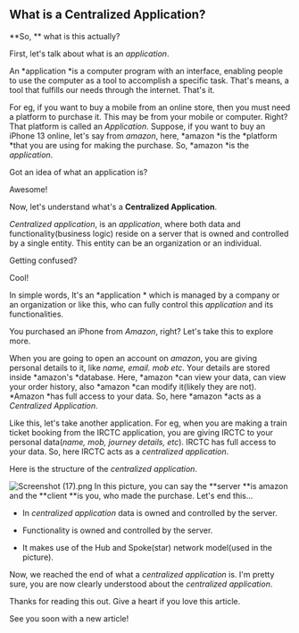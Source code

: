 ## What is a Centralized Application?

**So, ** what is this actually? 

First, let's talk about what is an *application*. 

An *application *is a computer program with an interface, enabling people to use the computer as a tool to accomplish a specific task. That's means, a tool that fulfills our needs through the internet. That's it. 

For eg, if you want to buy a mobile from an online store, then you must need a platform to purchase it. This may be from your mobile or computer. Right? That platform is called an *Application*. Suppose, if you want to buy an iPhone 13 online, let's say from *amazon*, here, *amazon *is the *platform *that you are using for making the purchase. So, *amazon *is the *application*. 

Got an idea of what an application is? 

Awesome!

Now, let's understand what's a **Centralized Application**. 

*Centralized application*, is an *application*, where both data and functionality(business logic) reside on a server that is owned and controlled by a single entity. This entity can be an organization or an individual. 

Getting confused? 

Cool!

In simple words, It's an *application * which is managed by a company or an organization or like this, who can fully control this *application* and its functionalities. 

You purchased an iPhone from *Amazon*, right? Let's take this to explore more. 

When you are going to open an account on *amazon*, you are giving personal details to it, like *name, email. mob etc*. Your details are stored inside *amazon's *database. Here, *amazon *can view your data, can view your order history, also *amazon *can modify it(likely they are not). *Amazon *has full access to your data. So, here *amazon *acts as a *Centralized Application*. 

Like this, let's take another application. For eg, when you are making a train ticket booking from the IRCTC application, you are giving IRCTC to your personal data(*name, mob, journey details, etc*). IRCTC has full access to your data. So, here IRCTC acts as a *centralized application*. 

Here is the structure of the *centralized application*. 

![Screenshot (17).png](https://cdn.hashnode.com/res/hashnode/image/upload/v1647103003954/7JSpuIgmV.png)
In this picture, you can say the **server **is amazon and the **client **is you, who made the purchase. Let's end this...

- In *centralized application* data is owned and controlled by the server. 

- Functionality is owned and controlled by the server. 

- It makes use of the Hub and Spoke(star) network model(used in the picture).

Now, we reached the end of what a *centralized application* is. I'm pretty sure, you are now clearly understood about the *centralized application*. 

Thanks for reading this out. Give a heart if you love this article. 

See you soon with a new article!




 





